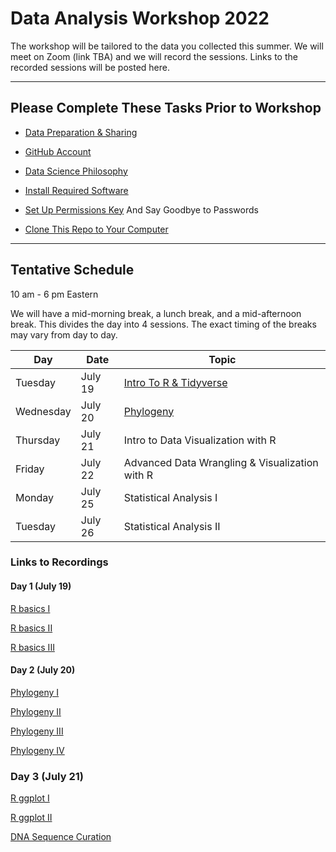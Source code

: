 # Data Analysis Workshop 2022

The workshop will be tailored to the data you collected this summer.  We will meet on Zoom (link TBA) and we will record the sessions.  Links to the recorded sessions will be posted here.

---

## Please Complete These Tasks Prior to Workshop

* [Data Preparation & Sharing](data_preparation.md)

* [GitHub Account](github_account.md)

* [Data Science Philosophy](datasci_philosophy.md)

* [Install Required Software](install_software.md)

* [Set Up Permissions Key](Github_SSH.docx) And Say Goodbye to Passwords

* [Clone This Repo to Your Computer](clone_repo.md)

---

## Tentative Schedule

10 am - 6 pm Eastern

We will have a mid-morning break, a lunch break, and a mid-afternoon break. This divides the day into 4 sessions.  The exact timing of the breaks may vary from day to day.

| Day | Date | Topic |
| --- | --- | --- |
| Tuesday | July 19 | [Intro To R & Tidyverse](./r_tidyverse_intro) |
| Wednesday | July 20 | [Phylogeny](./phiRes_phylogeny) |
| Thursday | July 21 | Intro to Data Visualization with R |
| Friday | July 22 | Advanced Data Wrangling & Visualization with R |
| Monday | July 25 | Statistical Analysis I |
| Tuesday | July 26 | Statistical Analysis II |


### Links to Recordings

#### Day 1 (July 19)

[R basics I](https://odumedia.mediaspace.kaltura.com/media/R+Basics/1_1kvdji5e)

[R basics II](https://odumedia.mediaspace.kaltura.com/media/R+basics+II/1_qw350eod)

[R basics III](https://odumedia.mediaspace.kaltura.com/media/David+T.+Gauthier%27s+Zoom+Meeting/1_sp2auve9)

#### Day 2 (July 20)

[Phylogeny I](https://odumedia.mediaspace.kaltura.com/media/Phylogeny+I/1_f1og4ooj)

[Phylogeny II](https://odumedia.mediaspace.kaltura.com/media/Phylogeny+II/1_lube0fds)

[Phylogeny III](https://odumedia.mediaspace.kaltura.com/media/Phylogeny+III/1_rbakwxpu)

[Phylogeny IV](https://odumedia.mediaspace.kaltura.com/media/Phylogeny+IV/1_2xoptte4)

### Day 3 (July 21)

[R ggplot I](https://nam12.safelinks.protection.outlook.com/?url=https%3A%2F%2Fodu.zoom.us%2Fj%2F98016746328%3Fpwd%3DaE91d1dSbE1reHg5NDA1NndJdEV5UT09&amp;data=05%7C01%7CChris.Bird%40tamucc.edu%7Cd3009c27f3f14b6ec9e708da6ab1311f%7C34cbfaf167a64781a9ca514eb2550b66%7C0%7C0%7C637939606523090848%7CUnknown%7CTWFpbGZsb3d8eyJWIjoiMC4wLjAwMDAiLCJQIjoiV2luMzIiLCJBTiI6Ik1haWwiLCJXVCI6Mn0%3D%7C3000%7C%7C%7C&amp;sdata=6mbpf5ptMpdokD8X1XD7XhGzZKWz0E16qYwZKkWwOuw%3D&amp;reserved=0)

[R ggplot II](https://nam12.safelinks.protection.outlook.com/?url=https%3A%2F%2Fodu.zoom.us%2Fj%2F97590489705%3Fpwd%3DREErbmRRbGwxbFUwQkxTZmVWa1Rvdz09&amp;data=05%7C01%7CChris.Bird%40tamucc.edu%7C489692c82c434033ba9808da6ab136ba%7C34cbfaf167a64781a9ca514eb2550b66%7C0%7C0%7C637939606619709627%7CUnknown%7CTWFpbGZsb3d8eyJWIjoiMC4wLjAwMDAiLCJQIjoiV2luMzIiLCJBTiI6Ik1haWwiLCJXVCI6Mn0%3D%7C3000%7C%7C%7C&amp;sdata=AQ23vrojA81dSTZTQ0lTOuNfKt43vH6eLbMXskQJApw%3D&amp;reserved=0)

[DNA Sequence Curation](https://nam12.safelinks.protection.outlook.com/?url=https%3A%2F%2Fodu.zoom.us%2Fj%2F98391492641%3Fpwd%3DUitsN3I1SmhvWlJtem9pTTYrNzRWQT09&amp;data=05%7C01%7CChris.Bird%40tamucc.edu%7C6736990f7d054359264a08da6ab13d30%7C34cbfaf167a64781a9ca514eb2550b66%7C0%7C0%7C637939606719281228%7CUnknown%7CTWFpbGZsb3d8eyJWIjoiMC4wLjAwMDAiLCJQIjoiV2luMzIiLCJBTiI6Ik1haWwiLCJXVCI6Mn0%3D%7C3000%7C%7C%7C&amp;sdata=GaskxMeq6bZFm69dMQZOmkjh%2FhnPmiygmnSDuAYNe5Q%3D&amp;reserved=0)
